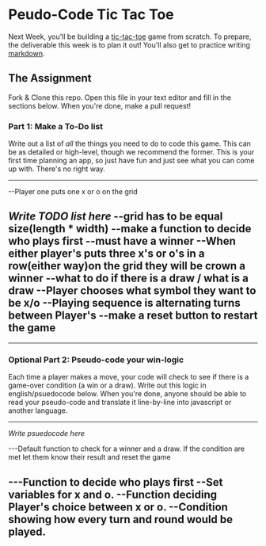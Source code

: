 # Peudo-Code Tic Tac Toe

Next Week, you'll be building a [tic-tac-toe](https://en.wikipedia.org/wiki/Tic-tac-toe) game from scratch. To prepare, the deliverable this week is to plan it out! You'll also get to practice writing [markdown](https://guides.github.com/features/mastering-markdown/).

## The Assignment

Fork & Clone this repo. Open this file in your text editor and fill in the sections below. When you're done, make a pull request!

### Part 1: Make a To-Do list

Write out a list of *all* the things you need to do to code this game. This can be as detailed or high-level, though we recommend the former. This is your first time planning an app, so just have fun and just see what you can come up with. There's no right way.

---
--Player one puts one x or o on the grid

*Write TODO list here*
--grid has to be equal size(length * width)
--make a function to decide who plays first
--must have a winner
--When either player's puts three x's or o's in a row(either way)on the grid they will be crown a winner
--what to do if there is a draw / what is a draw
--Player chooses what symbol they want to be x/o
--Playing sequence is alternating turns between Player's
--make a reset button to restart the game 
--
---

### Optional Part 2: Pseudo-code your win-logic

Each time a player makes a move, your code will check to see if there is a game-over condition (a win or a draw). Write out this logic in english/psuedocode below. When you're done, anyone should be able to read your pseudo-code and translate it line-by-line into javascript or another language.

---

*Write psuedocode here*

---Default function to check for a winner and a draw. If the condition are met let them know their result and reset the game 

---Function to decide who plays first
--Set variables for x and o.
--Function deciding Player's choice between x or o.
--Condition showing how every turn and round would be played. 
--
